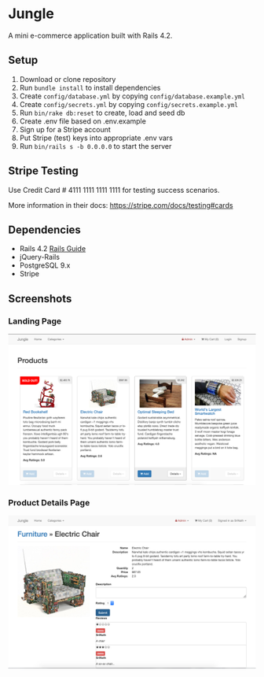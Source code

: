 # Jungle

A mini e-commerce application built with Rails 4.2.


## Setup

1. Download or clone repository
2. Run `bundle install` to install dependencies
3. Create `config/database.yml` by copying `config/database.example.yml`
4. Create `config/secrets.yml` by copying `config/secrets.example.yml`
5. Run `bin/rake db:reset` to create, load and seed db
6. Create .env file based on .env.example
7. Sign up for a Stripe account
8. Put Stripe (test) keys into appropriate .env vars
9. Run `bin/rails s -b 0.0.0.0` to start the server

## Stripe Testing

Use Credit Card # 4111 1111 1111 1111 for testing success scenarios.

More information in their docs: <https://stripe.com/docs/testing#cards>

## Dependencies

* Rails 4.2 [Rails Guide](http://guides.rubyonrails.org/v4.2/)
* jQuery-Rails
* PostgreSQL 9.x
* Stripe

## Screenshots
### Landing Page
<img src="https://github.com/SrChip15/jungle-rails/blob/master/docs/landing.png" >

### Product Details Page
<img src="https://github.com/SrChip15/jungle-rails/blob/master/docs/detail.png" >
